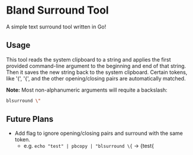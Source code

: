 # Bland Surround Tool

A simple text surround tool written in Go!

## Usage 

This tool reads the system clipboard to a string and applies the first provided command-line argument to the beginning and end of that string. Then it saves the new string back to the system clipboard. Certain tokens, like '(', '{', and the other opening/closing pairs are automatically matched. 

**Note:** Most non-alphanumeric arguments will requite a backslash:
```bash
blsurround \"
```

## Future Plans

 - Add flag to ignore opening/closing pairs and surround with the same token.
     - e.g. `echo "test" | pbcopy | "blsurround \{` -> {test{
